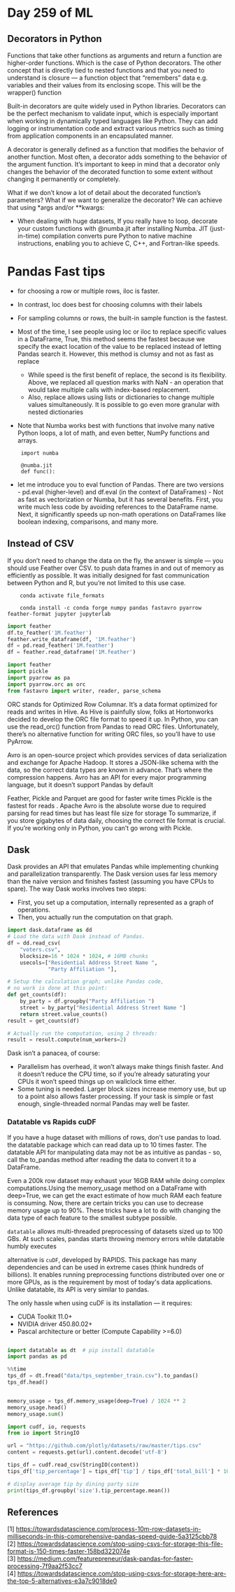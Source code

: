 # Day 259 of ML 

## Decorators in Python 

Functions that take other functions as arguments and return a function are higher-order functions. Which is the case of Python decorators. The other concept that is directly tied to nested functions and that you need to understand is closure — a function object that “remembers” data e.g. variables and their values from its enclosing scope. This will be the wrapper() function 

Built-in decorators are quite widely used in Python libraries. Decorators can be the perfect mechanism to validate input, which is especially important when working in dynamically typed languages like Python. They can add logging or instrumentation code and extract various metrics such as timing from application components in an encapsulated manner.

A decorator is generally defined as a function that modifies the behavior of another function. Most often, a decorator adds something to the behavior of the argument function. It’s important to keep in mind that a decorator only changes the behavior of the decorated function to some extent without changing it permanently or completely.

What if we don’t know a lot of detail about the decorated function’s parameters? What if we want to generalize the decorator?
We can achieve that using *args and/or **kwargs:

* When dealing with huge datasets, If you really have to loop, decorate your custom functions with @numba.jit after installing Numba. JIT (just-in-time) compilation converts pure Python to native machine instructions, enabling you to achieve C, C++, and Fortran-like speeds.


# Pandas Fast tips 

* for choosing a row or multiple rows, iloc is faster.
* In contrast, loc does best for choosing columns with their labels
* For sampling columns or rows, the built-in sample function is the fastest.
* Most of the time, I see people using loc or iloc to replace specific values in a DataFrame, True, this method seems the fastest because we specify the exact location of the value to be replaced instead of letting Pandas search it. However, this method is clumsy and not as fast as replace
    * While speed is the first benefit of replace, the second is its flexibility. Above, we replaced all question marks with NaN - an operation that would take multiple calls with index-based replacement.
    * Also, replace allows using lists or dictionaries to change multiple values simultaneously. It is possible to go even more granular with nested dictionaries
    
*  Note that Numba works best with functions that involve many native Python loops, a lot of math, and even better, NumPy functions and arrays.

        import numba

        @numba.jit
        def func():

*  let me introduce you to eval function of Pandas. There are two versions - pd.eval (higher-level) and df.eval (in the context of DataFrames) - Not as fast as vectorization or Numba, but it has several benefits. First, you write much less code by avoiding references to the DataFrame name. Next, it significantly speeds up non-math operations on DataFrames like boolean indexing, comparisons, and many more.

## Instead of CSV 

If you don’t need to change the data on the fly, the answer is simple — you should use Feather over CSV. to push data frames in and out of memory as efficiently as possible. It was initially designed for fast communication between Python and R, but you’re not limited to this use case.

        conda activate file_formats

        conda install -c conda forge numpy pandas fastavro pyarrow feather-format jupyter jupyterlab
        

```python
import feather
df.to_feather('1M.feather')
feather.write_dataframe(df, '1M.feather')
df = pd.read_feather('1M.feather')
df = feather.read_dataframe('1M.feather')

import feather
import pickle
import pyarrow as pa
import pyarrow.orc as orc 
from fastavro import writer, reader, parse_schema

```        
        
ORC stands for Optimized Row Columnar. It’s a data format optimized for reads and writes in Hive. As Hive is painfully slow, folks at Hortonworks decided to develop the ORC file format to speed it up.
In Python, you can use the read_orc() function from Pandas to read ORC files. Unfortunately, there’s no alternative function for writing ORC files, so you’ll have to use PyArrow.

Avro is an open-source project which provides services of data serialization and exchange for Apache Hadoop. It stores a JSON-like schema with the data, so the correct data types are known in advance. That’s where the compression happens.
Avro has an API for every major programming language, but it doesn’t support Pandas by default


Feather, Pickle and Parquet are good for faster write times Pickle is the fastest for reads . 
Apache Avro is the absolute worse due to required parsing for read times but has least file size for storage
To summarize, if you store gigabytes of data daily, choosing the correct file format is crucial. If you’re working only in Python, you can’t go wrong with Pickle.

## Dask 

Dask provides an API that emulates Pandas while implementing chunking and parallelization transparently. The Dask version uses far less memory than the naive version and finishes fastest (assuming you have CPUs to spare).
The way Dask works involves two steps:  
* First, you set up a computation, internally represented as a graph of operations.
* Then, you actually run the computation on that graph.


```python
import dask.dataframe as dd
# Load the data with Dask instead of Pandas.
df = dd.read_csv(
    "voters.csv",
    blocksize=16 * 1024 * 1024, # 16MB chunks
    usecols=["Residential Address Street Name ",
             "Party Affiliation "],

# Setup the calculation graph; unlike Pandas code,
# no work is done at this point:
def get_counts(df):
    by_party = df.groupby("Party Affiliation ")
    street = by_party["Residential Address Street Name "]
    return street.value_counts()
result = get_counts(df)

# Actually run the computation, using 2 threads:
result = result.compute(num_workers=2)

```

        

Dask isn’t a panacea, of course:

* Parallelism has overhead, it won’t always make things finish faster. And it doesn’t reduce the CPU time, so if you’re already saturating your CPUs it won’t speed things up on wallclock time either.
* Some tuning is needed. Larger block sizes increase memory use, but up to a point also allows faster processing.
If your task is simple or fast enough, single-threaded normal Pandas may well be faster.


### Datatable vs Rapids cuDF


If you have a huge dataset with millions of rows, don't use pandas to load. the datatable package which can read data up to 10 times faster. The datatable API for manipulating data may not be as intuitive as pandas - so, call the to_pandas method after reading the data to convert it to a DataFrame.

Even a 200k row dataset may exhaust your 16GB RAM while doing complex computations.Using the memory_usage method on a DataFrame with deep=True, we can get the exact estimate of how much RAM each feature is consuming. Now, there are certain tricks you can use to decrease memory usage up to 90%. These tricks have a lot to do with changing the data type of each feature to the smallest subtype possible.

`datatable` allows multi-threaded preprocessing of datasets sized up to 100 GBs. At such scales, pandas starts throwing memory errors while datatable humbly executes


 alternative is `cuDF`, developed by RAPIDS. This package has many dependencies and can be used in extreme cases (think hundreds of billions). It enables running preprocessing functions distributed over one or more GPUs, as is the requirement by most of today's data applications. Unlike datatable, its API is very similar to pandas.
 
 The only hassle when using cuDF is its installation — it requires:
* CUDA Toolkit 11.0+
* NVIDIA driver 450.80.02+
* Pascal architecture or better (Compute Capability >=6.0)

```python

import datatable as dt  # pip install datatable
import pandas as pd

%%time
tps_df = dt.fread("data/tps_september_train.csv").to_pandas()
tps_df.head()


memory_usage = tps_df.memory_usage(deep=True) / 1024 ** 2
memory_usage.head()
memory_usage.sum()

```

```python
import cudf, io, requests
from io import StringIO

url = "https://github.com/plotly/datasets/raw/master/tips.csv"
content = requests.get(url).content.decode('utf-8')

tips_df = cudf.read_csv(StringIO(content))
tips_df['tip_percentage'] = tips_df['tip'] / tips_df['total_bill'] * 100

# display average tip by dining party size
print(tips_df.groupby('size').tip_percentage.mean())

```

**References**
------------
[1] https://towardsdatascience.com/process-10m-row-datasets-in-milliseconds-in-this-comprehensive-pandas-speed-guide-5a3125cbb78  
[2] https://towardsdatascience.com/stop-using-csvs-for-storage-this-file-format-is-150-times-faster-158bd322074e  
[3] https://medium.com/featurepreneur/dask-pandas-for-faster-processing-7f9aa2f53cc7  
[4] https://towardsdatascience.com/stop-using-csvs-for-storage-here-are-the-top-5-alternatives-e3a7c9018de0  